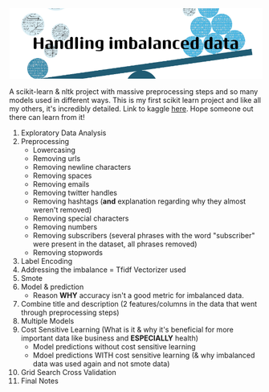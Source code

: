 <img src="https://github.com/axiom2018/Nltk-Imbalanced-Youtube-Dataset/blob/main/Handling_imbalanced_data.png"/>

<p align="left"> 
  A scikit-learn & nltk project with massive preprocessing steps and so many models used in different ways. This is my first scikit learn project and like all my others, it's incredibly detailed.
  Link to kaggle <a href="https://www.kaggle.com/code/omarmoodie/nltk-youtube-imbalanced-dataset-classification">here</a>. Hope someone out there can learn from it!


  1) Exploratory Data Analysis
  2) Preprocessing
     - Lowercasing
     - Removing urls
     - Removing newline characters
     - Removing spaces
     - Removing emails
     - Removing twitter handles
     - Removing hashtags (<b>and</b> explanation regarding why they almost weren't removed)
     - Removing special characters
     - Removing numbers
     - Removing subscribers (several phrases with the word "subscriber" were present in the dataset, all phrases removed)
     - Removing stopwords
  3) Label Encoding
  4) Addressing the imbalance
     = Tfidf Vectorizer used
  5) Smote
  6) Model & prediction
     - Reason <b>WHY</b> accuracy isn't a good metric for imbalanced data.
  7) Combine title and description (2 features/columns in the data that went through preprocessing steps)
  8) Multiple Models
  9) Cost Sensitive Learning (What is it & why it's beneficial for more important data like business and <b>ESPECIALLY</b> health)
     - Model predictions without cost sensitive learning
     - Mdoel predictions WITH cost sensitive learning (& why imbalanced data was used again and not smote data)
  10) Grid Search Cross Validation
  11) Final Notes
</p>

